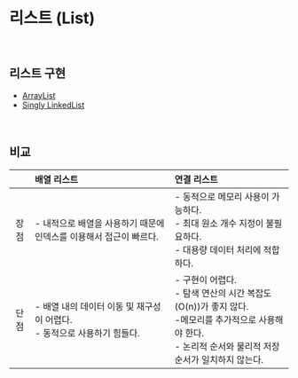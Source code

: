 # 리스트 (List)

<br>

## 리스트 구현
- [ArrayList](https://github.com/33bini/42-study_datastructure2022/tree/main/2_List/ArrayList)
- [Singly LinkedList](https://github.com/33bini/42-study_datastructure2022/tree/main/2_List/LinkedList)

<br>

## 비교
|    |배열 리스트                                                  |연결 리스트                                                   |
|:--:|:------------------------------------------------------------|:------------------------------------------------------------|
|장점|- 내적으로 배열을 사용하기 때문에 인덱스를 이용해서 접근이 빠르다. |- 동적으로 메모리 사용이 가능하다.<br> - 최대 원소 개수 지정이 불필요하다. <br>- 대용량 데이터 처리에 적합하다.|
|단점|- 배열 내의 데이터 이동 및 재구성이 어렵다.<br>- 동적으로 사용하기 힘들다.|- 구현이 어렵다.<br>- 탐색 연산의 시간 복잡도(O(n))가 좋지 않다.<br>-메모리를 추가적으로 사용해야 한다.<br>- 논리적 순서와 물리적 저장 순서가 일치하지 않는다.|